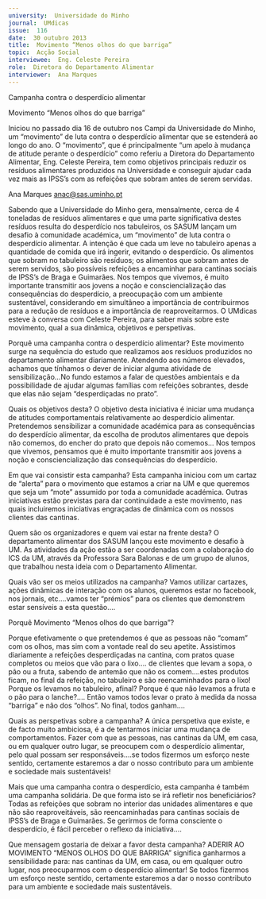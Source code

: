 ```yaml
---
university:  Universidade do Minho
journal:  UMdicas
issue:  116
date:  30 outubro 2013
title:  Movimento “Menos olhos do que barriga”
topic:  Acção Social
interviewee:  Eng. Celeste Pereira
role:  Diretora do Departamento Alimentar
interviewer:  Ana Marques
---
```

 

 Campanha contra o desperdício alimentar 

 Movimento “Menos olhos do que barriga”   

 Iniciou no passado dia 16 de outubro nos Campi da Universidade do Minho, um “movimento” de luta contra o desperdício alimentar que se estenderá ao longo do ano. O “movimento”, que é principalmente “um apelo à mudança de atitude perante o desperdício” como referiu a Diretora do Departamento Alimentar, Eng. Celeste Pereira, tem como objetivos principais reduzir os resíduos alimentares produzidos na Universidade e conseguir ajudar cada vez mais as IPSS’s com as refeições que sobram antes de serem servidas.     

 Ana Marques   anac@sas.uminho.pt   

 Sabendo que a Universidade do Minho gera, mensalmente, cerca de 4 toneladas de resíduos alimentares e que uma parte significativa destes resíduos resulta do desperdício nos tabuleiros, os SASUM lançam um desafio à comunidade académica, um “movimento” de luta contra o desperdício alimentar. A intenção é que cada um leve no tabuleiro apenas a quantidade de comida que irá ingerir, evitando o desperdício. Os alimentos que sobram no tabuleiro são resíduos; os alimentos que sobram antes de serem servidos, são possíveis refeições a encaminhar para cantinas sociais de IPSS’s de Braga e Guimarães.   Nos tempos que vivemos, é muito importante transmitir aos jovens a noção e consciencialização das consequências do desperdício, a preocupação com um ambiente sustentável, considerando em simultâneo a importância de contribuirmos para a redução de resíduos e a importância de reaproveitarmos. O UMdicas esteve à conversa com Celeste Pereira, para saber mais sobre este movimento, qual a sua dinâmica, objetivos e perspetivas.   

 Porquê uma campanha contra o desperdício alimentar?   Este movimento surge na sequência do estudo que realizamos aos resíduos produzidos no departamento alimentar diariamente. Atendendo aos números elevados, achamos que tínhamos o dever de iniciar alguma atividade de sensibilização…No fundo estamos a falar de questões ambientais e da possibilidade de ajudar algumas famílias com refeições sobrantes, desde que elas não sejam “desperdiçadas no prato”.  

 Quais os objetivos desta?   O objetivo desta iniciativa é iniciar uma mudança de atitudes comportamentais relativamente ao desperdício alimentar. Pretendemos sensibilizar a comunidade académica para as consequências do desperdício alimentar, da escolha de produtos alimentares que depois não comemos, do encher do prato que depois não comemos… Nos tempos que vivemos, pensamos que é muito importante transmitir aos jovens a noção e consciencialização das consequências do desperdício.

 

 Em que vai consistir esta campanha?   Esta campanha iniciou com um cartaz de “alerta” para o movimento que estamos a criar na UM e que queremos que seja um “mote” assumido por toda a comunidade académica. Outras iniciativas estão previstas para dar continuidade a este movimento, nas quais incluiremos iniciativas engraçadas de dinâmica com os nossos clientes das cantinas.   

 Quem são os organizadores e quem vai estar na frente desta?   O departamento alimentar dos SASUM lançou este movimento e desafio à UM. As atividades da ação estão a ser coordenadas com a colaboração do ICS da UM, através da Professora Sara Balonas e de um grupo de alunos, que trabalhou nesta ideia com o Departamento Alimentar.   

 Quais vão ser os meios utilizados na campanha?   Vamos utilizar cartazes, ações dinâmicas de interação com os alunos, queremos estar no facebook, nos jornais, etc….vamos ter “prémios” para os clientes que demonstrem estar sensíveis a esta questão….  

 Porquê Movimento “Menos olhos do que barriga”?   

 Porque efetivamente o que pretendemos é que as pessoas não “comam” com os olhos, mas sim com a vontade real do seu apetite. Assistimos diariamente a refeições desperdiçadas na cantina, com pratos quase completos ou meios que vão para o lixo…. de clientes que levam a sopa, o pão ou a fruta, sabendo de antemão que não os comem….estes produtos ficam, no final da refeição, no tabuleiro e são reencaminhados para o lixo!   Porque os levamos no tabuleiro, afinal? Porque é que não levamos a fruta e o pão para o lanche?.... Então vamos todos levar o prato à medida da nossa “barriga” e não dos “olhos”. No final, todos ganham….   

 Quais as perspetivas sobre a campanha?   A única perspetiva que existe, e de facto muito ambiciosa, é a de tentarmos iniciar uma mudança de comportamentos. Fazer com que as pessoas, nas cantinas da UM, em casa, ou em qualquer outro lugar, se preocupem com o desperdício alimentar, pelo qual possam ser responsáveis….se todos fizermos um esforço neste sentido, certamente estaremos a dar o nosso contributo para um ambiente e sociedade mais sustentáveis!

 

 Mais que uma campanha contra o desperdício, esta campanha é também uma campanha solidária. De que forma isto se irá refletir nos beneficiários?   Todas as refeições que sobram no interior das unidades alimentares e que não são reaproveitáveis, são reencaminhadas para cantinas sociais de IPSS’s de Braga e Guimarães. Se gerirmos de forma consciente o desperdício, é fácil perceber o reflexo da iniciativa….  

 Que mensagem gostaria de deixar a favor desta campanha?   ADERIR AO MOVIMENTO “MENOS OLHOS DO QUE BARRIGA” significa ganharmos a sensibilidade para: nas cantinas da UM, em casa, ou em qualquer outro lugar, nos preocuparmos com o desperdício alimentar! Se todos fizermos um esforço neste sentido, certamente estaremos a dar o nosso contributo para um ambiente e sociedade mais sustentáveis.   

